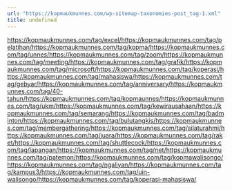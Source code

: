 ```yaml
---
url: "https://kopmaukmunnes.com/wp-sitemap-taxonomies-post_tag-1.xml"
title: undefined
---
```


https://kopmaukmunnes.com/tag/excel/https://kopmaukmunnes.com/tag/pelatihan/https://kopmaukmunnes.com/tag/kopma/https://kopmaukmunnes.com/tag/unnes/https://kopmaukmunnes.com/tag/zoom/https://kopmaukmunnes.com/tag/meeting/https://kopmaukmunnes.com/tag/grafik/https://kopmaukmunnes.com/tag/microsoft/https://kopmaukmunnes.com/tag/koperasi/https://kopmaukmunnes.com/tag/mahasiswa/https://kopmaukmunnes.com/tag/gebyar/https://kopmaukmunnes.com/tag/anniversary/https://kopmaukmunnes.com/tag/40-tahun/https://kopmaukmunnes.com/tag/kopmaunnes/https://kopmaukmunnes.com/tag/ukm/https://kopmaukmunnes.com/tag/kewirausahaan/https://kopmaukmunnes.com/tag/semarang/https://kopmaukmunnes.com/tag/badminton/https://kopmaukmunnes.com/tag/bulutangkis/https://kopmaukmunnes.com/tag/membergathering/https://kopmaukmunnes.com/tag/silaturahmi/https://kopmaukmunnes.com/tag/juara/https://kopmaukmunnes.com/tag/raket/https://kopmaukmunnes.com/tag/shuttlecock/https://kopmaukmunnes.com/tag/lapangan/https://kopmaukmunnes.com/tag/net/https://kopmaukmunnes.com/tag/patemon/https://kopmaukmunnes.com/tag/kopmawalisongo/https://kopmaukmunnes.com/tag/ngaliyan/https://kopmaukmunnes.com/tag/kampus3/https://kopmaukmunnes.com/tag/uin-walisongo/https://kopmaukmunnes.com/tag/koperasi-mahasiswa/